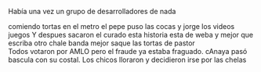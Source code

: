 Había una vez
un grupo de desarrolladores de nada

 comiendo tortas en el metro
el pepe puso las cocas
y jorge los videos juegos
Y despues sacaron el curado
esta historia esta de weba y mejor que escriba otro
 chale banda mejor saque las tortas de pastor  
Todos votaron por AMLO
pero el fraude ya estaba fraguado. cAnaya pasó bascula con su costal. Los chicos lloraron y decidieron irse por las chelas
